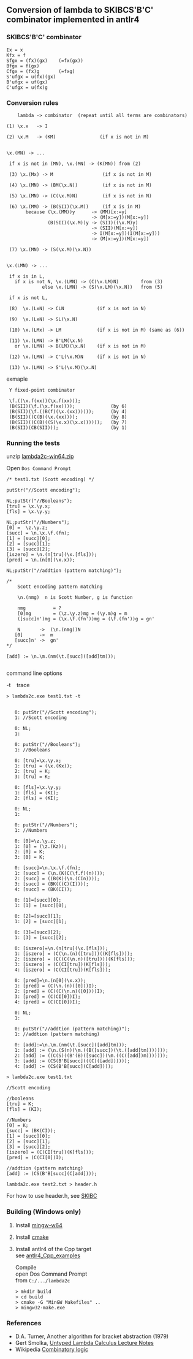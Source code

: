 ## Conversion of lambda to SKIBCS'B'C' combinator implemented in antlr4

### SKIBCS'B'C' combinator

```
Ix = x
Kfx = f  
Sfgx = (fx)(gx)    (=fx(gx))
Bfgx = f(gx)
Cfgx = (fx)g       (=fxg)
S'ufgx = u(fx)(gx)
B'ufgx = uf(gx) 
C'ufgx = u(fx)g
```

### Conversion rules

```
    lambda -> combinator  (repeat until all terms are combinators)

(1) \x.x   -> I

(2) \x.M   -> (KM)                (if x is not in M)


\x.(MN) -> ...
 
 if x is not in (MN), \x.(MN) -> (K(MN)) from (2)

 (3) \x.(Mx) -> M                  (if x is not in M)

 (4) \x.(MN) -> (BM(\x.N))         (if x is not in M)

 (5) \x.(MN) -> (C(\x.M)N)         (if x is not in N)

 (6) \x.(MM) -> (B(SII)(\x.M))     (if x is in M)
       because (\x.(MM))y      -> (MM)[x:=y]
                               -> (M[x:=y])(M[x:=y])
               (B(SII)(\x.M))y -> (SII)((\x.M)y)
                               -> (SII)(M[x:=y])
                               -> I(M[x:=y])(I(M[x:=y]))
                               -> (M[x:=y])(M[x:=y])

 (7) \x.(MN) -> (S(\x.M)(\x.N))


\x.(LMN) -> ...

 if x is in L,
   if x is not N, \x.(LMN) -> (C(\x.LM)N)        from (3)
             else \x.(LMN) -> (S(\x.LM)(\x.N))   from (5)

 if x is not L,

 (8)  \x.(LxN) -> CLN            (if x is not in N)

 (9)  \x.(LxN) -> SL(\x.N) 

 (10) \x.(LMx) -> LM             (if x is not in M) (same as (6))

 (11) \x.(LMN) -> B'LM(\x.N)     
   or \x.(LMN) -> B(LM)(\x.N)    (if x is not in M) 

 (12) \x.(LMN) -> C'L(\x.M)N     (if x is not in N)  

 (13) \x.(LMN) -> S'L(\x.M)(\x.N)  
```

exmaple 

```
 Y fixed-point combinator

 \f.((\x.f(xx))(\x.f(xx)));
 (B(SII)(\f.(\x.f(xx))));             (by 6)
 (B(SII)(\f.((B(f)(\x.(xx))))));      (by 4)
 (B(SII)((C(B)(\x.(xx))));            (by 8)
 (B(SII)((C(B)((S(\x.x)(\x.x))))));   (by 7)
 (B(SII)(CB(SII)));                   (by 1)
```

### Running the tests 

unzip [lambda2c-win64.zip](https://github.com/AkiraHakuta/Lambda2Combinator/releases)  


Open `Dos Command Prompt`  

```
/* test1.txt (Scott encoding) */  

putStr("//Scott encoding");

NL;putStr("//Booleans");
[tru] = \x.\y.x;
[fls] = \x.\y.y;

NL;putStr("//Numbers");
[0] =  \z.\y.z;
[succ] = \n.\x.\f.(fn);
[1] = [succ][0];
[2] = [succ][1];
[3] = [succ][2];
[iszero] = \n.(n[tru](\x.[fls]));
[pred] = \n.(n[0](\x.x));

NL;putStr("//addtion (pattern matching)");

/*
    Scott encoding pattern matching

    \n.(nmg)  n is Scott Number, g is function

    nmg          = ?
    [0]mg        = (\z.\y.z)mg = (\y.m)g = m
    ([succ]n')mg = (\x.\f.(fn'))mg = (\f.(fn'))g = gn'
  
    N       ->  (\n.(nmg))N
   [0]      ->  m
   [succ]n' ->  gn'
*/

[add] := \n.\m.(nm(\t.[succ]([add]tm)));


```

 command line options  

-t&nbsp;&nbsp;&nbsp;&nbsp;trace  
```
> lambda2c.exe test1.txt -t 


   0: putStr("//Scott encoding");
   1: //Scott encoding

   0: NL;
   1: 

   0: putStr("//Booleans");
   1: //Booleans

   0: [tru]=\x.\y.x;
   1: [tru] = (\x.(Kx));
   2: [tru] = K;
   3: [tru] = K;

   0: [fls]=\x.\y.y;
   1: [fls] = (KI);
   2: [fls] = (KI);

   0: NL;
   1: 

   0: putStr("//Numbers");
   1: //Numbers

   0: [0]=\z.\y.z;
   1: [0] = (\z.(Kz));
   2: [0] = K;
   3: [0] = K;

   0: [succ]=\n.\x.\f.(fn);
   1: [succ] = (\n.(K(C(\f.f)(n))));
   2: [succ] = ((B(K)(\n.(CIn))));
   3: [succ] = (BK(((C)(I))));
   4: [succ] = (BK(CI));

   0: [1]=[succ][0];
   1: [1] = [succ][0];

   0: [2]=[succ][1];
   1: [2] = [succ][1];

   0: [3]=[succ][2];
   1: [3] = [succ][2];

   0: [iszero]=\n.(n[tru](\x.[fls]));
   1: [iszero] = (C(\n.(n)([tru]))((K[fls])));
   2: [iszero] = (C((C(\n.n)([tru])))(K[fls]));
   3: [iszero] = (C(CI[tru])(K[fls]));
   4: [iszero] = (C(CI[tru])(K[fls]));

   0: [pred]=\n.(n[0](\x.x));
   1: [pred] = (C(\n.(n)([0]))I);
   2: [pred] = (C((C(\n.n)([0])))I);
   3: [pred] = (C(CI[0])I);
   4: [pred] = (C(CI[0])I);

   0: NL;
   1: 

   0: putStr("//addtion (pattern matching)");
   1: //addtion (pattern matching)

   0: [add]:=\n.\m.(nm(\t.[succ]([add]tm)));
   1: [add] := (\n.(S(n)(\m.((B([succ])(\t.([add]tm)))))));
   2: [add] := ((C(S)((B'(B)([succ])(\m.((C([add])m)))))));
   3: [add] := (CS(B'B[succ](((C)([add])))));
   4: [add] := (CS(B'B[succ](C[add])));
```

``` 
> lambda2c.exe test1.txt 

//Scott encoding

//booleans
[tru] = K;
[fls] = (KI);

//Numbers
[0] = K;
[succ] = (BK(CI));
[1] = [succ][0];
[2] = [succ][1];
[3] = [succ][2];
[iszero] = (C(CI[tru])(K[fls]));
[pred] = (C(CI[0])I);

//addtion (pattern matching)
[add] := (CS(B'B[succ](C[add])));
``` 

```  
lambda2c.exe test2.txt > header.h
```
For how to use header.h, see [SKIBC](https://github.com/AkiraHakuta/SKIBC/releases)

### Building (Windows only)   
<ol>
<li>

Install [mingw-w64](https://www.mingw-w64.org/downloads/)  

</li>
<li>

Install [cmake](https://cmake.org/download/)   
 
</li>
<li>

Install antlr4 of the Cpp target  
see [antlr4_Cpp_examples](https://github.com/AkiraHakuta/antlr4_Cpp_examples)  

</li>

Compile   
open Dos Command Prompt  
from `C:/.../lambda2c`  

```
> mkdir build
> cd build
> cmake -G "MinGW Makefiles" ..
> mingw32-make.exe  
```
</li>  
</ol>


### References  

-  D.A. Turner, Another algorithm for bracket abstraction (1979)
-  Gert Smolka, [Untyped Lambda Calculus Lecture Notes](https://www.ps.uni-saarland.de/courses/sem-ws15/ulc.pdf)
-  Wikipedia [Combinatory logic](https://en.wikipedia.org/wiki/Combinatory_logic)
